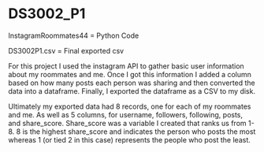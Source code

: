 # DS3002_P1

InstagramRoommates44 = Python Code

DS3002P1.csv = Final exported csv

For this project I used the instagram API to gather basic user information about my roommates and me. Once I got this information I added a column based on how many posts each person was sharing and then converted the data into a dataframe. Finally, I exported the dataframe as a CSV to my disk. 


Ultimately my exported data had 8 records, one for each of my roommates and me. As well as 5 columns, for username, followers, following, posts, and share_score. Share_score was a variable I created that ranks us from 1-8. 8 is the highest share_score and indicates the person who posts the most whereas 1 (or tied 2 in this case) represents the people who post the least. 
